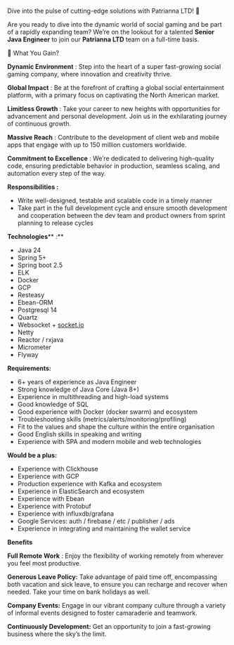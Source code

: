 Dive into the pulse of cutting-edge solutions with Patrianna LTD! 🚀

Are you ready to dive into the dynamic world of social gaming and be part of a
rapidly expanding team? We’re on the lookout for a talented **Senior Java
Engineer** to join our **Patrianna LTD** team on a full-time basis.  
  

🌟 What You Gain?

**Dynamic Environment** : Step into the heart of a super fast-growing social
gaming company, where innovation and creativity thrive.

**Global Impact** : Be at the forefront of crafting a global social
entertainment platform, with a primary focus on captivating the North American
market.

**Limitless Growth** : Take your career to new heights with opportunities for
advancement and personal development. Join us in the exhilarating journey of
continuous growth.

**Massive Reach** : Contribute to the development of client web and mobile
apps that engage with up to 150 million customers worldwide.

**Commitment to Excellence** : We’re dedicated to delivering high-quality
code, ensuring predictable behavior in production, seamless scaling, and
automation every step of the way.

**Responsibilities :**

  * Write well-designed, testable and scalable code in a timely manner
  * Take part in the full development cycle and ensure smooth development and cooperation between the dev team and product owners from sprint planning to release cycles

**Technologies**** _:_**

  * Java 24
  * Spring 5+
  * Spring boot 2.5
  * ELK
  * Docker
  * GCP
  * Resteasy
  * Ebean-ORM
  * Postgresql 14
  * Quartz
  * Websocket + [socket.io](http://socket.io/)
  * Netty
  * Reactor / rxjava
  * Micrometer
  * Flyway

**Requirements:**

  * 6+ years of experience as Java Engineer
  * Strong knowledge of Java Core (Java 8+)
  * Experience in multithreading and high-load systems
  * Good knowledge of SQL
  * Good experience with Docker (docker swarm) and ecosystem
  * Troubleshooting skills (metrics/alerts/monitoring/profiling)
  * Fit to the values and shape the culture within the entire organisation
  * Good English skills in speaking and writing
  * Experience with SPA and modern mobile and web technologies

**Would be a plus:**

  * Experience with Clickhouse
  * Experience with GCP
  * Production experience with Kafka and ecosystem
  * Experience in ElasticSearch and ecosystem
  * Experience with Ebean
  * Experience with Protobuf
  * Experience with influxdb/grafana
  * Google Services: auth / firebase / etc / publisher / ads
  * Experience in integrating and maintaining the wallet service

**Benefits**

**Full Remote Work** : Enjoy the flexibility of working remotely from wherever
you feel most productive.

**Generous Leave Policy:** Take advantage of paid time off, encompassing both
vacation and sick leave, to ensure you can recharge and recover when needed.
Take your time on bank holidays as well.

**Company Events:** Engage in our vibrant company culture through a variety of
informal events designed to foster camaraderie and teamwork.

**Continuously Development:** Get an opportunity to join a fast-growing
business where the sky’s the limit.